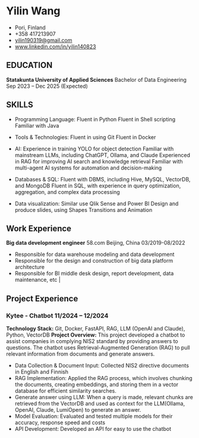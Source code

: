 # Yilin Wang
 - Pori, Finland
 - +358 417213907
 - yilin190319@gmail.com
 - www.linkedin.com/in/yilin140823

## EDUCATION
**Statakunta University of Applied Sciences**
Bachelor of Data Engineering
Sep 2023 – Dec 2025 (Expected)

## SKILLS
- Programming Language:
Fluent in Python
Fluent in Shell scripting Familiar with Java

- Tools & Technologies:
Fluent in using Git Fluent in Docker

- AI:
Experience in training YOLO for object detection
Familiar with mainstream LLMs, including ChatGPT, Ollama, and Claude
Experienced in RAG for improving AI search and knowledge retrieval
Familiar with multi-agent AI systems for automation and decision-making

- Databases & SQL:
Fluent with DBMS, including Hive, MySQL, VectorDB, and MongoDB
Fluent in SQL, with experience in query optimization, aggregation, and complex data processing

- Data visualization:
Similar use Qlik Sense and Power BI
Design and produce slides, using Shapes Transitions and Animation

## Work Experience
**Big data development engineer**
58.com  Beijing, China
03/2019-08/2022      
 - Responsible for data warehouse modeling and data development
 - Responsible for the design and construction of big data platform architecture 
 - Responsible for BI middle desk design, report development, data maintenance, etc |

## Project Experience
### Kytee - Chatbot 11/2024 – 12/2024
**Technology Stack:** Git, Docker, FastAPI, RAG, LLM (OpenAI and Claude), Python, VectorDB
**Project Overview:**
This project developed a chatbot to assist companies in complying NIS2 standard by providing answers to questions. The chatbot uses Retrieval-Augmented Generation (RAG) to pull relevant information from documents and generate answers.
- Data Collection & Document Input: Collected NIS2 directive documents in English and Finnish
- RAG Implementation: Applied the RAG process, which involves chunking the documents, creating embeddings, and storing them in a vector database for efficient similarity searches.
- Generate answer using LLM: When a query is made, relevant chunks are retrieved from the VectorDB and used as context for the LLM(Ollama, OpenAI, Claude, LumiOpen) to generate an answer.
- Model Evaluation: Evaluated and tested multiple models for their accuracy, response speed and costs
- API Development: Developed an API for easy to use the chatbot
